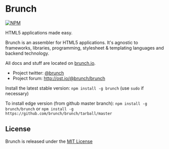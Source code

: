 # Brunch

[![NPM](https://nodei.co/npm-dl/brunch.png)](https://nodei.co/npm/brunch/)

HTML5 applications made easy.

Brunch is an assembler for HTML5 applications. It's agnostic to frameworks,
libraries, programming, stylesheet & templating languages and backend
technology.

All docs and stuff are located on [brunch.io](http://brunch.io).

* Project twitter: [@brunch](http://twitter.com/brunch)
* Project forum: http://ost.io/@brunch/brunch

Install the latest stable version: `npm install -g brunch`
(use `sudo` if necessary)

To install edge version (from github master branch): 
`npm install -g brunch/brunch`
or
`npm install -g https://github.com/brunch/brunch/tarball/master`

## License
Brunch is released under the [MIT License](https://raw.github.com/brunch/brunch/master/LICENSE)
